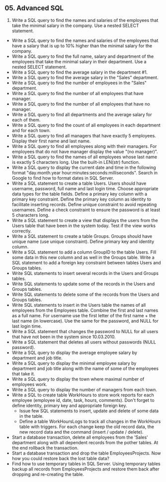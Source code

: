 ## 05. Advanced SQL

1. Write a SQL query to find the names and salaries of the employees that take the minimal salary in the company. Use a nested SELECT statement.
* Write a SQL query to find the names and salaries of the employees that have a salary that is up to 10% higher than the minimal salary for the company.
* Write a SQL query to find the full name, salary and department of the employees that take the minimal salary in their department. Use a nested SELECT statement.
* Write a SQL query to find the average salary in the department #1.
* Write a SQL query to find the average salary  in the "Sales" department.
* Write a SQL query to find the number of employees in the "Sales" department.
* Write a SQL query to find the number of all employees that have manager.
* Write a SQL query to find the number of all employees that have no manager.
* Write a SQL query to find all departments and the average salary for each of them.
* Write a SQL query to find the count of all employees in each department and for each town.
* Write a SQL query to find all managers that have exactly 5 employees. Display their first name and last name.
* Write a SQL query to find all employees along with their managers. For employees that do not have manager display the value "(no manager)".
* Write a SQL query to find the names of all employees whose last name is exactly 5 characters long. Use the built-in LEN(str) function.
* Write a SQL query to display the current date and time in the following format "day.month.year hour:minutes:seconds:milliseconds". Search in  Google to find how to format dates in SQL Server.
* Write a SQL statement to create a table Users. Users should have username, password, full name and last login time. Choose appropriate data types for the table fields. Define a primary key column with a primary key constraint. Define the primary key column as identity to facilitate inserting records. Define unique constraint to avoid repeating usernames. Define a check constraint to ensure the password is at least 5 characters long.
* Write a SQL statement to create a view that displays the users from the Users table that have been in the system today. Test if the view works correctly.
* Write a SQL statement to create a table Groups. Groups should have unique name (use unique constraint). Define primary key and identity column.
* Write a SQL statement to add a column GroupID to the table Users. Fill some data in this new column and as well in the Groups table. Write a SQL statement to add a foreign key constraint between tables Users and Groups tables.
* Write SQL statements to insert several records in the Users and Groups tables.
* Write SQL statements to update some of the records in the Users and Groups tables.
* Write SQL statements to delete some of the records from the Users and Groups tables.
* Write SQL statements to insert in the Users table the names of all employees from the Employees table. Combine the first and last names as a full name. For username use the first letter of the first name + the last name (in lowercase). Use the same for the password, and NULL for last login time.
* Write a SQL statement that changes the password to NULL for all users that have not been in the system since 10.03.2010.
* Write a SQL statement that deletes all users without passwords (NULL password).
* Write a SQL query to display the average employee salary by department and job title.
* Write a SQL query to display the minimal employee salary by department and job title along with the name of some of the employees that take it.
* Write a SQL query to display the town where maximal number of employees work.
* Write a SQL query to display the number of managers from each town.
* Write a SQL to create table WorkHours to store work reports for each employee (employee id, date, task, hours, comments). Don't forget to define  identity, primary key and appropriate foreign key. 
	- Issue few SQL statements to insert, update and delete of some data in the table.
	- Define a table WorkHoursLogs to track all changes in the WorkHours table with triggers. For each change keep the old record data, the new record data and the command (insert / update / delete).
* Start a database transaction, delete all employees from the 'Sales' department along with all dependent records from the pother tables. At the end rollback the transaction.
* Start a database transaction and drop the table EmployeesProjects. Now how you could restore back the lost table data?
* Find how to use temporary tables in SQL Server. Using temporary tables backup all records from EmployeesProjects and restore them back after dropping and re-creating the table.
